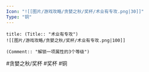 ```yaml
---
Icon: "![[图片/游戏攻略/贪婪之秋/奖杯/术业有专攻.png|30]]"
Type: "铜"
---
```

```ad-common-bronze-trophy
title: (Title:: "术业有专攻")
![[图片/游戏攻略/贪婪之秋/奖杯/术业有专攻.png|100]]

(Comment:: "解锁一项属性的3个等级")
```

#贪婪之秋/奖杯 #奖杯 #铜

